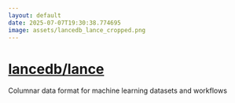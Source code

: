 ```yaml
---
layout: default
date: 2025-07-07T19:30:38.774695
image: assets/lancedb_lance_cropped.png
---
```


# [lancedb/lance](https://github.com/lancedb/lance)

Columnar data format for machine learning datasets and workflows
